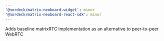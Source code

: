 ```yaml
---
'@nordeck/matrix-neoboard-widget': minor
'@nordeck/matrix-neoboard-react-sdk': minor
---
```


Adds baseline matrixRTC implementation as an alternative to peer-to-peer WebRTC
